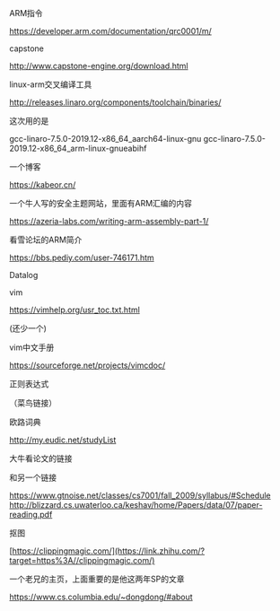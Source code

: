 ARM指令

https://developer.arm.com/documentation/qrc0001/m/

capstone

http://www.capstone-engine.org/download.html

linux-arm交叉编译工具

http://releases.linaro.org/components/toolchain/binaries/

这次用的是

gcc-linaro-7.5.0-2019.12-x86_64_aarch64-linux-gnu
gcc-linaro-7.5.0-2019.12-x86_64_arm-linux-gnueabihf



一个博客

https://kabeor.cn/



一个牛人写的安全主题网站，里面有ARM汇编的内容

https://azeria-labs.com/writing-arm-assembly-part-1/



看雪论坛的ARM简介

https://bbs.pediy.com/user-746171.htm



Datalog



vim

https://vimhelp.org/usr_toc.txt.html

(还少一个)

vim中文手册

https://sourceforge.net/projects/vimcdoc/





正则表达式

（菜鸟链接）



欧路词典

http://my.eudic.net/studyList





大牛看论文的链接

和另一个链接

https://www.gtnoise.net/classes/cs7001/fall_2009/syllabus/#Schedule
http://blizzard.cs.uwaterloo.ca/keshav/home/Papers/data/07/paper-reading.pdf





抠图

[https://clippingmagic.com/](https://link.zhihu.com/?target=https%3A//clippingmagic.com/)





一个老兄的主页，上面重要的是他这两年SP的文章

https://www.cs.columbia.edu/~dongdong/#about